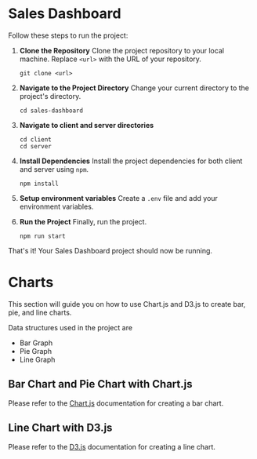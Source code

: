 # Sales Dashboard

Follow these steps to run the project:


1. **Clone the Repository**
   Clone the project repository to your local machine. Replace `<url>` with the URL of your repository.
   ```
   git clone <url>
   ```

2. **Navigate to the Project Directory**
   Change your current directory to the project's directory.
   ```
   cd sales-dashboard
   ```
3. **Navigate to client and server directories**
    ```
    cd client
    cd server
    ```

4. **Install Dependencies**
   Install the project dependencies for both client and server using `npm`.
   ```
   npm install
   ```

5. **Setup environment variables**
   Create a `.env` file and add your environment variables.


6. **Run the Project**
   Finally, run the project.
   ```
   npm run start
   ```



That's it! Your Sales Dashboard project should now be running.
# Charts

This section will guide you on how to use Chart.js and D3.js to create bar, pie, and line charts. 

Data structures used in the project are

- Bar Graph
- Pie Graph
- Line Graph

## Bar Chart and Pie Chart with Chart.js

Please refer to the [Chart.js](https://www.chartjs.org/) documentation for creating a bar chart.


## Line Chart with D3.js

Please refer to the [D3.js](https://d3js.org/) documentation for creating a line chart.



